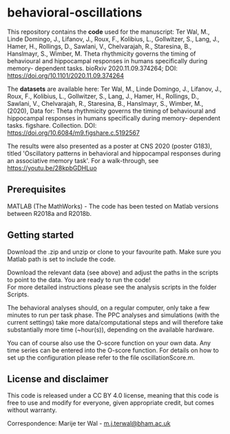 # behavioral-oscillations

This repository contains the <b>code</b> used for the manuscript:
Ter Wal, M., Linde Domingo, J., Lifanov, J., Roux, F., Kolibius, L., Gollwitzer, S., Lang, J., Hamer, H., Rollings, D., Sawlani, V., Chelvarajah, R., Staresina, B., Hanslmayr, S., Wimber, M. 
Theta rhythmicity governs the timing of behavioural and hippocampal responses in humans specifically during memory- dependent tasks. 
bioRxiv 2020.11.09.374264; DOI: https://doi.org/10.1101/2020.11.09.374264

The <b>datasets</b> are available here:
Ter Wal, M., Linde Domingo, J., Lifanov, J., Roux, F., Kolibius, L., 
Gollwitzer, S., Lang, J., Hamer, H., Rollings, D., Sawlani, V., Chelvarajah, 
R., Staresina, B., Hanslmayr, S., Wimber, M., (2020), Data for: Theta 
rhythmicity governs the timing of behavioural and hippocampal responses in 
humans specifically during memory- dependent tasks. figshare. Collection. 
DOI: https://doi.org/10.6084/m9.figshare.c.5192567

The results were also presented as a poster at CNS 2020 (poster G183), titled 'Oscillatory patterns in behavioral and hippocampal responses during an associative memory task'. 
For a walk-through, see https://youtu.be/28kpbGDHLuo


## Prerequisites
MATLAB (The MathWorks) - The code has been tested on Matlab versions between R2018a and R2018b.

## Getting started
Download the .zip and unzip or clone to your favourite path.
Make sure you Matlab path is set to include the code.

Download the relevant data (see above) and adjust the paths in the scripts to point to the data.
You are ready to run the code! <br>
For more detailed instructions please see the analysis scripts in the folder Scripts.

The behavioral analyses should, on a regular computer, only take a few minutes to run per task phase. The PPC analyses and simulations (with the current settings) take more data/computational steps and will therefore take substantially more time (~hour(s)), depending on the available hardware.

You can of course also use the O-score function on your own data. Any time series can be entered into the O-score function. For details on how to set up the configuration please refer to the file oscillationScore.m.

## License and disclaimer
This code is released under a CC BY 4.0 license, meaning that this code is free to use and modify for everyone, given appropriate credit, but comes without warranty.


Correspondence: Marije ter Wal - m.j.terwal@bham.ac.uk

